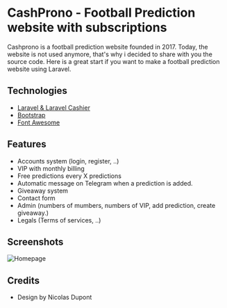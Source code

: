 # CashProno - Football Prediction website with subscriptions

Cashprono is a football prediction website founded in 2017. Today, the website is not used anymore, that's why i decided to share with you the source code. Here is a great start if you want to make a football prediction website using Laravel.

## Technologies
- [Laravel & Laravel Cashier](https://laravel.com/)
- [Bootstrap](https://bootstrap.com/)
- [Font Awesome](https://fontawesome.com/)

## Features
- Accounts system (login, register, ..)
- VIP with monthly billing
- Free predictions every X predictions
- Automatic message on Telegram when a prediction is added.
- Giveaway system
- Contact form
- Admin (numbers of mumbers, numbers of VIP, add prediction, create giveaway.)
- Legals (Terms of services, ..)

## Screenshots
![Homepage](./screenshot.jpeg)

## Credits
- Design by Nicolas Dupont
